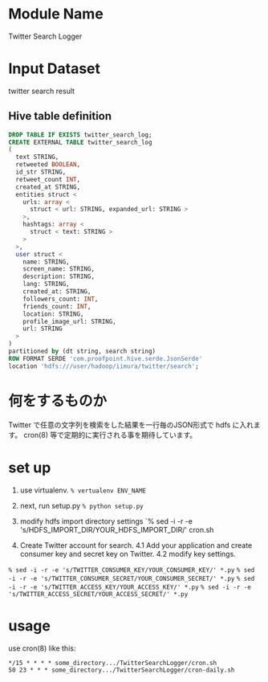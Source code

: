 # Module Name
Twitter Search Logger

# Input Dataset

twitter search result

## Hive table definition

```sql
DROP TABLE IF EXISTS twitter_search_log;
CREATE EXTERNAL TABLE twitter_search_log
(
  text STRING,
  retweeted BOOLEAN,
  id_str STRING,
  retweet_count INT,
  created_at STRING,
  entities struct <
    urls: array <
      struct < url: STRING, expanded_url: STRING >
    >,
    hashtags: array <
      struct < text: STRING >
    >
  >,
  user struct <
    name: STRING,
    screen_name: STRING,
    description: STRING,
    lang: STRING,
    created_at: STRING,
    followers_count: INT,
    friends_count: INT,
    location: STRING,
    profile_image_url: STRING,
    url: STRING
  >
)
partitioned by (dt string, search string)
ROW FORMAT SERDE 'com.proofpoint.hive.serde.JsonSerde'
location 'hdfs:///user/hadoop/iimura/twitter/search';
```
  
# 何をするものか

Twitter で任意の文字列を検索をした結果を一行毎のJSON形式で hdfs に入れます。
cron(8) 等で定期的に実行される事を期待しています。

# set up

1. use virtualenv.
`% vertualenv ENV_NAME`

2. next, run setup.py
`% python setup.py`

3. modify hdfs import directory settings
`% sed -i -r -e 's/HDFS_IMPORT_DIR/YOUR_HDFS_IMPORT_DIR/' cron.sh

4. Create Twitter account for search.
4.1 Add your application and create consumer key and secret key on Twitter.
4.2 modify key settings.

`% sed -i -r -e 's/TWITTER_CONSUMER_KEY/YOUR_CONSUMER_KEY/' *.py`
`% sed -i -r -e 's/TWITTER_CONSUMER_SECRET/YOUR_CONSUMER_SECRET/' *.py`
`% sed -i -r -e 's/TWITTER_ACCESS_KEY/YOUR_ACCESS_KEY/' *.py`
`% sed -i -r -e 's/TWITTER_ACCESS_SECRET/YOUR_ACCESS_SECRET/' *.py`

# usage

use cron(8) like this:
```
*/15 * * * * some_directory.../TwitterSearchLogger/cron.sh
50 23 * * * some_directory.../TwitterSearchLogger/cron-daily.sh
```


